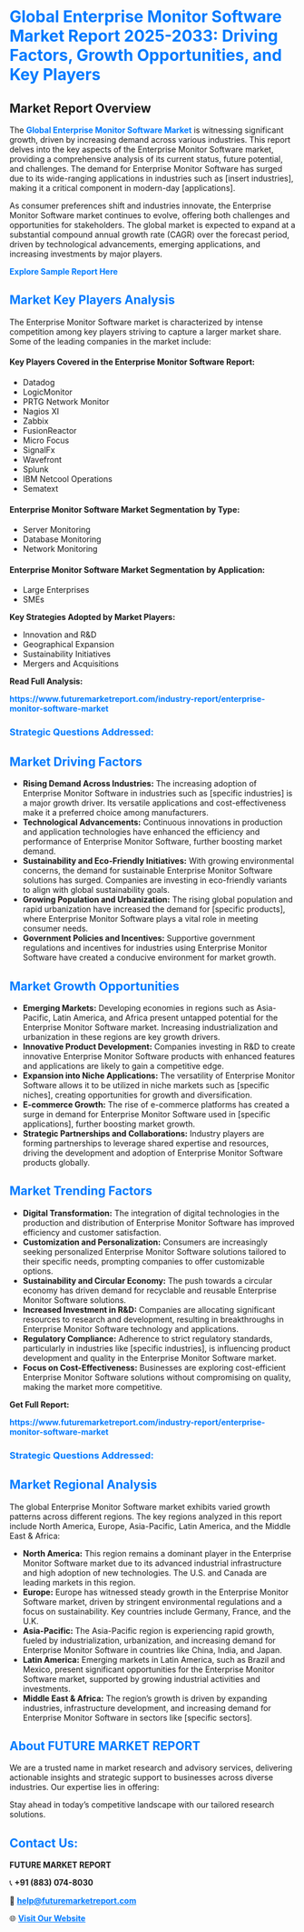 <h1 style="color: #007BFF;">Global Enterprise Monitor Software Market Report 2025-2033: Driving Factors, Growth Opportunities, and Key Players</h1>

<section id="overview">
<h2>Market Report Overview</h2>
<p>The <a href="https://www.futuremarketreport.com/industry-report/enterprise-monitor-software-market" style="color: #007BFF; text-decoration: none;"><strong>Global Enterprise Monitor Software Market</strong></a> is witnessing significant growth, driven by increasing demand across various industries. This report delves into the key aspects of the Enterprise Monitor Software market, providing a comprehensive analysis of its current status, future potential, and challenges. The demand for Enterprise Monitor Software has surged due to its wide-ranging applications in industries such as [insert industries], making it a critical component in modern-day [applications].</p>
<p>As consumer preferences shift and industries innovate, the Enterprise Monitor Software market continues to evolve, offering both challenges and opportunities for stakeholders. The global market is expected to expand at a substantial compound annual growth rate (CAGR) over the forecast period, driven by technological advancements, emerging applications, and increasing investments by major players.</p>
</section>

<section id="overview">
<p><a href="https://www.futuremarketreport.com/request-sample/reportId=25899" style="color: #007BFF; text-decoration: none;"><strong>Explore Sample Report Here</strong></a></p>
</section>

<section id="key-players">
<h2 style="color: #007BFF;">Market Key Players Analysis</h2>
<p>The Enterprise Monitor Software market is characterized by intense competition among key players striving to capture a larger market share. Some of the leading companies in the market include:</p>
<h4>Key Players Covered in the Enterprise Monitor Software Report:</h4>
<ul><li>Datadog</li><li>LogicMonitor</li><li>PRTG Network Monitor</li><li>Nagios XI</li><li>Zabbix</li><li>FusionReactor</li><li>Micro Focus</li><li>SignalFx</li><li>Wavefront</li><li>Splunk</li><li>IBM Netcool Operations</li><li>Sematext</li></ul>
<h4>Enterprise Monitor Software Market Segmentation by Type:</h4>
<ul><li>Server Monitoring</li><li>Database Monitoring</li><li>Network Monitoring</li></ul>

<h4>Enterprise Monitor Software Market Segmentation by Application:</h4>
<ul><li>Large Enterprises</li><li>SMEs</li></ul>
<p><strong>Key Strategies Adopted by Market Players:</strong></p>
<ul>
<li>Innovation and R&D</li>
<li>Geographical Expansion</li>
<li>Sustainability Initiatives</li>
<li>Mergers and Acquisitions</li>
</ul>
</section>

<section>
<p><strong>Read Full Analysis: </strong></p><a href="https://www.futuremarketreport.com/industry-report/enterprise-monitor-software-market" style="color: #007BFF; text-decoration: none;"><strong>https://www.futuremarketreport.com/industry-report/enterprise-monitor-software-market</strong></a>
<h3 style="color: #007BFF;">Strategic Questions Addressed:</h3>
</section>

<section id="driving-factors">
<h2 style="color: #007BFF;">Market Driving Factors</h2>
<ul>
<li><strong>Rising Demand Across Industries:</strong> The increasing adoption of Enterprise Monitor Software in industries such as [specific industries] is a major growth driver. Its versatile applications and cost-effectiveness make it a preferred choice among manufacturers.</li>
<li><strong>Technological Advancements:</strong> Continuous innovations in production and application technologies have enhanced the efficiency and performance of Enterprise Monitor Software, further boosting market demand.</li>
<li><strong>Sustainability and Eco-Friendly Initiatives:</strong> With growing environmental concerns, the demand for sustainable Enterprise Monitor Software solutions has surged. Companies are investing in eco-friendly variants to align with global sustainability goals.</li>
<li><strong>Growing Population and Urbanization:</strong> The rising global population and rapid urbanization have increased the demand for [specific products], where Enterprise Monitor Software plays a vital role in meeting consumer needs.</li>
<li><strong>Government Policies and Incentives:</strong> Supportive government regulations and incentives for industries using Enterprise Monitor Software have created a conducive environment for market growth.</li>
</ul>
</section>

<section id="growth-opportunities">
<h2 style="color: #007BFF;">Market Growth Opportunities</h2>
<ul>
<li><strong>Emerging Markets:</strong> Developing economies in regions such as Asia-Pacific, Latin America, and Africa present untapped potential for the Enterprise Monitor Software market. Increasing industrialization and urbanization in these regions are key growth drivers.</li>
<li><strong>Innovative Product Development:</strong> Companies investing in R&D to create innovative Enterprise Monitor Software products with enhanced features and applications are likely to gain a competitive edge.</li>
<li><strong>Expansion into Niche Applications:</strong> The versatility of Enterprise Monitor Software allows it to be utilized in niche markets such as [specific niches], creating opportunities for growth and diversification.</li>
<li><strong>E-commerce Growth:</strong> The rise of e-commerce platforms has created a surge in demand for Enterprise Monitor Software used in [specific applications], further boosting market growth.</li>
<li><strong>Strategic Partnerships and Collaborations:</strong> Industry players are forming partnerships to leverage shared expertise and resources, driving the development and adoption of Enterprise Monitor Software products globally.</li>
</ul>
</section>

<section id="trending-factors">
<h2 style="color: #007BFF;">Market Trending Factors</h2>
<ul>
<li><strong>Digital Transformation:</strong> The integration of digital technologies in the production and distribution of Enterprise Monitor Software has improved efficiency and customer satisfaction.</li>
<li><strong>Customization and Personalization:</strong> Consumers are increasingly seeking personalized Enterprise Monitor Software solutions tailored to their specific needs, prompting companies to offer customizable options.</li>
<li><strong>Sustainability and Circular Economy:</strong> The push towards a circular economy has driven demand for recyclable and reusable Enterprise Monitor Software solutions.</li>
<li><strong>Increased Investment in R&D:</strong> Companies are allocating significant resources to research and development, resulting in breakthroughs in Enterprise Monitor Software technology and applications.</li>
<li><strong>Regulatory Compliance:</strong> Adherence to strict regulatory standards, particularly in industries like [specific industries], is influencing product development and quality in the Enterprise Monitor Software market.</li>
<li><strong>Focus on Cost-Effectiveness:</strong> Businesses are exploring cost-efficient Enterprise Monitor Software solutions without compromising on quality, making the market more competitive.</li>
</ul>
</section>

<section>
<p><strong>Get Full Report: </strong></p><a href="https://www.futuremarketreport.com/industry-report/enterprise-monitor-software-market" style="color: #007BFF; text-decoration: none;"><strong>https://www.futuremarketreport.com/industry-report/enterprise-monitor-software-market</strong></a>
<h3 style="color: #007BFF;">Strategic Questions Addressed:</h3>
</section>


<section id="regional-analysis">
<h2 style="color: #007BFF;">Market Regional Analysis</h2>
<p>The global Enterprise Monitor Software market exhibits varied growth patterns across different regions. The key regions analyzed in this report include North America, Europe, Asia-Pacific, Latin America, and the Middle East & Africa:</p>
<ul>
<li><strong>North America:</strong> This region remains a dominant player in the Enterprise Monitor Software market due to its advanced industrial infrastructure and high adoption of new technologies. The U.S. and Canada are leading markets in this region.</li>
<li><strong>Europe:</strong> Europe has witnessed steady growth in the Enterprise Monitor Software market, driven by stringent environmental regulations and a focus on sustainability. Key countries include Germany, France, and the U.K.</li>
<li><strong>Asia-Pacific:</strong> The Asia-Pacific region is experiencing rapid growth, fueled by industrialization, urbanization, and increasing demand for Enterprise Monitor Software in countries like China, India, and Japan.</li>
<li><strong>Latin America:</strong> Emerging markets in Latin America, such as Brazil and Mexico, present significant opportunities for the Enterprise Monitor Software market, supported by growing industrial activities and investments.</li>
<li><strong>Middle East & Africa:</strong> The region’s growth is driven by expanding industries, infrastructure development, and increasing demand for Enterprise Monitor Software in sectors like [specific sectors].</li>
</ul>
</section>

<footer>
<h2 style="color: #007BFF;">About FUTURE MARKET REPORT</h2>
<p>We are a trusted name in market research and advisory services, delivering actionable insights and strategic support to businesses across diverse industries. Our expertise lies in offering:</p>

<p>Stay ahead in today’s competitive landscape with our tailored research solutions.</p>

<h2 style="color: #007BFF;">Contact Us:</h2>
<p><strong>FUTURE MARKET REPORT</strong></p>
<p>📞 <strong>+91 (883) 074-8030</strong></p>
<p>📧 <strong><a href="mailto:help@futuremarketreport.com" style="color: #007BFF;">help@futuremarketreport.com</a></strong></p>
<p>🌐 <strong><a href="https://www.futuremarketreport.com/" style="color: #007BFF;">Visit Our Website</a></strong></p>
</footer>